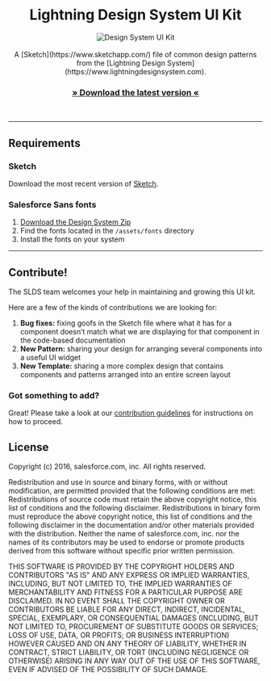 <h1 align="center">Lightning Design System UI Kit</h1>

<p align="center">
<img src="https://cloud.githubusercontent.com/assets/85783/15560157/af4a1abc-229d-11e6-9a3d-6c3f4b81220b.png" alt="Design System UI Kit" />
<br />
<br />
A [Sketch](https://www.sketchapp.com/) file of common design patterns from the [Lightning Design System](https://www.lightningdesignsystem.com).
<br />
<h3 align="center"><a href="https://github.com/salesforce-ux/design-system-ui-kit/archive/master.zip">» Download the latest version «</a></h3>
<br />

----

## Requirements

### Sketch

Download the most recent version of [Sketch](https://www.sketchapp.com/).

### Salesforce Sans fonts

1. [Download the Design System Zip](https://www.lightningdesignsystem.com/resources/downloads/)
2. Find the fonts located in the `/assets/fonts` directory
3. Install the fonts on your system

----

## Contribute!
The SLDS team welcomes your help in maintaining and growing this UI kit. 

Here are a few of the kinds of contributions we are looking for:

1.  **Bug fixes:** fixing goofs in the Sketch file where what it has for a component doesn’t match what we are displaying for that component in the code-based documentation 
2.  **New Pattern:** sharing your design for arranging several components into a useful UI widget
3.  **New Template:** sharing a more complex design that contains components and patterns arranged into an entire screen layout

### Got something to add?
Great! Please take a look at our [contribution guidelines](CONTRIBUTING.md) for instructions on how to proceed.

## License

Copyright (c) 2016, salesforce.com, inc. All rights reserved.

Redistribution and use in source and binary forms, with or without modification, are permitted provided that the following conditions are met:
Redistributions of source code must retain the above copyright notice, this list of conditions and the following disclaimer.
Redistributions in binary form must reproduce the above copyright notice, this list of conditions and the following disclaimer in the documentation and/or other materials provided with the distribution.
Neither the name of salesforce.com, inc. nor the names of its contributors may be used to endorse or promote products derived from this software without specific prior written permission.

THIS SOFTWARE IS PROVIDED BY THE COPYRIGHT HOLDERS AND CONTRIBUTORS "AS IS" AND ANY EXPRESS OR IMPLIED WARRANTIES, INCLUDING, BUT NOT LIMITED TO, THE IMPLIED WARRANTIES OF MERCHANTABILITY AND FITNESS FOR A PARTICULAR PURPOSE ARE DISCLAIMED. IN NO EVENT SHALL THE COPYRIGHT OWNER OR CONTRIBUTORS BE LIABLE FOR ANY DIRECT, INDIRECT, INCIDENTAL, SPECIAL, EXEMPLARY, OR CONSEQUENTIAL DAMAGES (INCLUDING, BUT NOT LIMITED TO, PROCUREMENT OF SUBSTITUTE GOODS OR SERVICES; LOSS OF USE, DATA, OR PROFITS; OR BUSINESS INTERRUPTION) HOWEVER CAUSED AND ON ANY THEORY OF LIABILITY, WHETHER IN CONTRACT, STRICT LIABILITY, OR TORT (INCLUDING NEGLIGENCE OR OTHERWISE) ARISING IN ANY WAY OUT OF THE USE OF THIS SOFTWARE, EVEN IF ADVISED OF THE POSSIBILITY OF SUCH DAMAGE.
